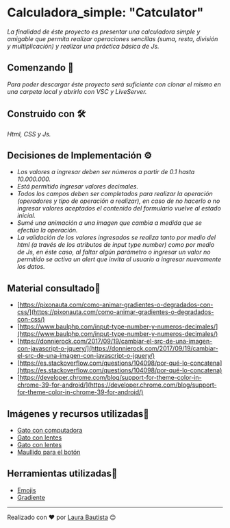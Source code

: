 # Calculadora_simple: "Catculator"
_La finalidad de éste proyecto es presentar una calculadora simple y amigable que permita realizar operaciones sencillas (suma, resta, división y multiplicación) y realizar una práctica básica de Js._
## Comenzando 🚀

_Para poder descargar éste proyecto será suficiente con clonar el mismo en una carpeta local y abrirlo con VSC y LiveServer._
## Construido con 🛠️

_Html, CSS y Js._

## Decisiones de Implementación ⚙️

* _Los valores a ingresar deben ser números a partir de 0.1 hasta 10.000.000._
* _Está permitido ingresar valores decimales._
* _Todos los campos deben ser completados para realizar la operación (operadores y tipo de operación a realizar), en caso de no hacerlo o no ingresar valores aceptados el contenido del formulario vuelve al estado inicial._
* _Sumé una animación a una imagen que cambia a medida que se efectúa la operación._
* _La validación de los valores ingresados se realiza tanto por medio del html (a través de los atributos de input type number) como por medio de Js, en éste caso, al faltar algún parámetro o ingresar un valor no permitido se activa un alert que invita al usuario a ingresar nuevamente los datos._

## Material consultado📌 
* [https://pixonauta.com/como-animar-gradientes-o-degradados-con-css/](https://pixonauta.com/como-animar-gradientes-o-degradados-con-css/)
* [https://www.baulphp.com/input-type-number-y-numeros-decimales/](https://www.baulphp.com/input-type-number-y-numeros-decimales/)
* [https://donnierock.com/2017/09/19/cambiar-el-src-de-una-imagen-con-javascript-o-jquery/](https://donnierock.com/2017/09/19/cambiar-el-src-de-una-imagen-con-javascript-o-jquery/)
* [https://es.stackoverflow.com/questions/104098/por-qué-lo-concatena](https://es.stackoverflow.com/questions/104098/por-qué-lo-concatena)
* [https://developer.chrome.com/blog/support-for-theme-color-in-chrome-39-for-android/](https://developer.chrome.com/blog/support-for-theme-color-in-chrome-39-for-android/)




## Imágenes y recursos utilizadas🎨 
* [Gato con computadora](https://www.freepik.es/vector-gratis/lindo-gato-trabajando-laptop-dibujos-animados-vector-icono-ilustracion-animal-tecnologia-icono-concepto-aislado_28565598.htm#page=2&query=Cat&position=6&from_view=author)
* [Gato con lentes](https://www.freepik.es/vector-gratis/lindo-gato-fresco-gafas-dibujos-animados-vector-icono-ilustracion-animal-naturaleza-icono-concepto-aislado_23104955.htm#query=Cat&position=1&from_view=author)
* [Gato con lentes](https://www.freepik.es/vector-gratis/gato-lindo-ejemplo-icono-vector-historieta-agujero-concepto-icono-naturaleza-animal-aislado-premium-vector-estilo-dibujos-animados-plana_23006709.htm#query=Cat&position=2&from_view=author)
* [Maullido para el botón](https://pixabay.com/?utm_source=link-attribution&utm_medium=referral&utm_campaign=music&utm_content=82957)



## Herramientas utilizadas🔨 
* [Emojis](https://emojiterra.com/es)
* [Gradiente](https://cssgradient.io)

---
Realizado con ❤️ por [Laura Bautista](https://github.com/laubg) 😊